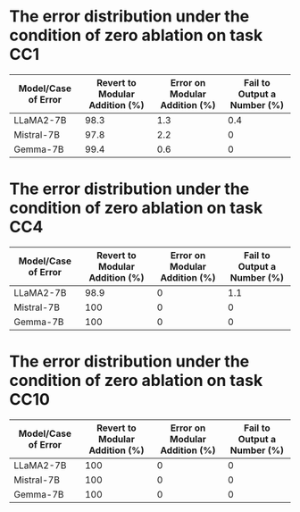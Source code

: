 # The error distribution under the condition of zero ablation on task CC1

| Model/Case of Error  | Revert to Modular Addition (%) | Error on Modular Addition (%) |  Fail to Output a Number (%) |
|---------|---------------------------------------------|---------------------------------------------|------------------------------------------|
| LLaMA2-7B   | 98.3                                          | 1.3                                          |    0.4                                    |
| Mistral-7B | 97.8                                          | 2.2                                          |     0                                   |
| Gemma-7B   | 99.4                                          | 0.6                                          |     0                                   |

# The error distribution under the condition of zero ablation on task CC4

| Model/Case of Error  | Revert to Modular Addition (%) | Error on Modular Addition (%) |  Fail to Output a Number (%) |
|---------|---------------------------------------------|---------------------------------------------|------------------------------------------|
| LLaMA2-7B   | 98.9                                          | 0                                          |    1.1                                    |
| Mistral-7B | 100                                          | 0                                          |     0                                   |
| Gemma-7B   | 100                                          | 0                                          |     0                                   |

# The error distribution under the condition of zero ablation on task CC10

| Model/Case of Error  | Revert to Modular Addition (%) | Error on Modular Addition (%) |  Fail to Output a Number (%) |
|---------|---------------------------------------------|---------------------------------------------|------------------------------------------|
| LLaMA2-7B   | 100                                          | 0                                          |    0                                    |
| Mistral-7B | 100                                          | 0                                          |     0                                   |
| Gemma-7B   | 100                                          | 0                                          |     0                                   |
